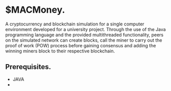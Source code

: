 # $MACMoney.
A cryptocurrency and blockchain simulation for a single computer environment developed for a university project. Through the use of the Java programming language and the provided multithreaded functionality, peers on the simulated network can create blocks, call the miner to carry out the proof of work (POW) process before gaining consensus and adding the winning miners block to their respective blockchain.
## Prerequisites.
  * JAVA 
  *

